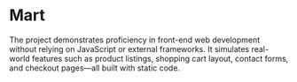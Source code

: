 # Mart
The project demonstrates proficiency in front-end web development without relying on JavaScript or external frameworks. It simulates real-world features such as product listings, shopping cart layout, contact forms, and checkout pages—all built with static code.
